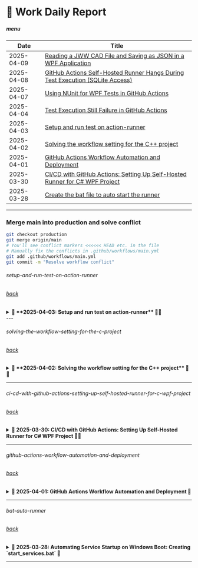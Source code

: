 # 🚀 **Work Daily Report**   

##### menu
| Date       | Title |
|------------|------------------------------------------------|
| 2025-04-09 | [Reading a JWW CAD File and Saving as JSON in a WPF Application](https://github.com/heartlanguage2024/heartlanguage2024/wiki/20250409) |
| 2025-04-08 | [GitHub Actions Self-Hosted Runner Hangs During Test Execution (SQLite Access)](https://github.com/heartlanguage2024/heartlanguage2024/wiki/20250408) |
| 2025-04-07 | [Using NUnit for WPF Tests in GitHub Actions](https://github.com/heartlanguage2024/heartlanguage2024/wiki/20250407) |
| 2025-04-04 | [Test Execution Still Failure in GitHub Actions](https://github.com/heartlanguage2024/heartlanguage2024/wiki/20250404) |
| 2025-04-03 | [Setup and run test on action-runner](#setup-and-run-test-on-action-runner) |
| 2025-04-02 | [Solving the workflow setting for the C++ project](#solving-the-workflow-setting-for-the-c-project) |
| 2025-04-01 | [GitHub Actions Workflow Automation and Deployment](#github-actions-workflow-automation-and-deployment) |
| 2025-03-30 | [CI/CD with GitHub Actions: Setting Up Self-Hosted Runner for C# WPF Project](#ci-cd-with-github-actions-setting-up-self-hosted-runner-for-c-wpf-project) |
| 2025-03-28 | [Create the bat file to auto start the runner](#bat-auto-runner) |

---

### Merge main into production and solve conflict 
```bash
git checkout production
git merge origin/main
# You'll see conflict markers <<<<<< HEAD etc. in the file
# Manually fix the conflicts in .github/workflows/main.yml
git add .github/workflows/main.yml
git commit -m "Resolve workflow conflict"
```


###### setup-and-run-test-on-action-runner
###### [back](#menu) 
<details>
<summary><strong>🍓 **2025-04-03: Setup and run test on action-runner** 🔧🚀</strong></summary>

# 🥔Fixing VCTargetsPath Error in Visual Studio

## Issue Description
If you encounter the following error when building your project in Visual Studio:

```
The imported project "C:\Microsoft\VC\v170\Microsoft.Cpp.Default.props" was not found.
Confirm that the expression in the Import declaration "$(VCTargetsPath)\Microsoft.Cpp.Default.props",
which evaluated to "C:\Microsoft Visual Studio\2022\Community\MSBuild\Microsoft\VC\v170\Microsoft.Cpp.Default.props",
is correct, and that the file exists on disk.
```

This typically happens because the `VCTargetsPath` environment variable is incorrectly set or missing a trailing backslash (`\`).

### **Why is `VCTargetsPath` Important in a WPF Project?**  
Even though WPF primarily uses C# and XAML, you might have **C++/CLI (Common Language Infrastructure) components** in your WPF project. This happens if:  
1. **Your WPF project references a C++/CLI project** (e.g., for performance reasons or legacy code).  
2. **You are using a native C++ library with P/Invoke or interop** (e.g., Open CASCADE in your case).  
3. **Your solution includes both C# and C++ projects**, such as a mixed-language setup.

When you build your project, MSBuild relies on `VCTargetsPath` to locate these C++ build definitions. If the path is incorrect or missing, Visual Studio **cannot find the necessary build scripts**, leading to errors like:  
```
The imported project "C:\Microsoft\VC\v170\Microsoft.Cpp.Default.props" was not found.
```

## Solution: Set `VCTargetsPath` Correctly
To fix this issue, ensure that `VCTargetsPath` is set correctly in the system environment variables.

### Steps to Fix:
1. Open **Run** (`Win + R`), type `sysdm.cpl`, and press **Enter**.
2. Go to the **Advanced** tab and click on **Environment Variables**.
3. Under **System Variables**, look for `VCTargetsPath`:
   - If it exists, **edit it** and ensure it is set to:
     ```
     C:\Program Files\Microsoft Visual Studio\2022\Community\MSBuild\Microsoft\VC\v170\
     ```
     (Note the trailing `\` at the end.)
   - If it doesn’t exist, **create a new system variable** with the above value.
4. Click **OK** and restart your computer.

### Additional Steps if the Issue Persists:
- Delete the `.vs`, `bin`, and `obj` folders in your project directory.
- Open Visual Studio and **Rebuild Solution**.
- If the error still occurs, manually edit `JwwControl.vcxproj` and ensure that all references to `VCTargetsPath` are correct.

## Summary
- Ensure `VCTargetsPath` ends with `\`.
- Update the environment variable if necessary.
- Clean and rebuild the project in Visual Studio.

---

# 🥔Run the workflow from localself-hosted 

```yml
name: Potato Workflow

on:
  push:
    branches:
      - main
  pull_request:
    branches:
      - main

jobs:
  build:
    # ✅ # Use Windows since you're working with Visual Studio projects
    runs-on: [self-hosted, windows]  # Ensure this is set to your self-hosted runner.
    
    steps:
      - name: Checkout code
        uses: actions/checkout@v2
        
      # Cache Visual Studio Build Tools installer
      - name: Cache Visual Studio Build Tools
        uses: actions/cache@v3
        with:
          path: C:\path\to\visualstudio_installer_cache
          key: ${{ runner.os }}-vs_installer-${{ hashFiles('**/vs_installer.exe') }}
          


      # Initialize Visual Studio Environment Variables
      - name: Initialize Visual Studio Environment Variables
        run: |
          & "C:\Program Files\Microsoft Visual Studio\2022\Community\Common7\Tools\VsDevCmd.bat"


      - name: Set VCTargetsPath
        run: |
          echo "VCTargetsPath=C:\Program Files\Microsoft Visual Studio\2022\Community\MSBuild\Microsoft\VC\v170\" | Out-File -FilePath $env:GITHUB_ENV -Encoding utf8


      # Clean the solution (optional)
      
      - name: Clean Solution
        shell: cmd
        run: |
          CALL "C:\Program Files\Microsoft Visual Studio\2022\Community\MSBuild\Current\Bin\MSBuild.exe" /t:Clean Fw.sln

      # ✅ Restore dependencies
      - name: Restore .NET dependencies
        run: dotnet restore

      # Build solution using MSBuild (required for C++ projects) ✖
      #- name: Build solution using MSBuild
      #  run: |
      #    msbuild D:\a\FwCAD\FwCAD\Fw.sln /p:Configuration=Release

      # ✅ Restore dependencies using MSBuild (No installation needed)
      #- name: Restore dependencies (MSBuild)
      #  run: |
      #    & "C:\Program Files\Microsoft Visual Studio\2022\Enterprise\MSBuild\Current\Bin\MSBuild.exe" /t:restore /p:Configuration=Release Fw.sln
      #  shell: pwsh

      # ✅ Build the project using preinstalled MSBuild
      #- name: Build the project
      #  run: |
      #    & "C:\Program Files\Microsoft Visual Studio\2022\Enterprise\MSBuild\Current\Bin\MSBuild.exe" /p:Configuration=Release Fw.sln
      #  shell: pwsh
      
      # Build the solution ✖
      #- name: Build solution
      #  run: dotnet build


      - name: Initialize Visual Studio Environment Variables
        run: |
          call "C:\Program Files\Microsoft Visual Studio\2022\Community\Common7\Tools\VsDevCmd.bat"
        shell: cmd

      - name: Build Solution
        run: |
          "C:\Program Files\Microsoft Visual Studio\2022\Community\MSBuild\Current\Bin\MSBuild.exe" /p:Configuration=Release Fw.sln
        shell: cmd

      #- name: Build with MSBuild
      #  run: |
      #    "C:\\Program Files\\Microsoft Visual Studio\\2022\\Community\\MSBuild\\Current\\Bin\\MSBuild.exe" FwCAD.sln /p:VCTargetsPath="C:\\Program Files\\Microsoft Visual Studio\\2022\\Community\\MSBuild\\Microsoft\\VC\\v170\\"
      #  shell: cmd  # Use cmd for MSBuild command


      # ✅ Run tests (if applicable)
      - name: Run tests
        run: dotnet test


      # Set up Git credentials
      - name: Set up Git credentials
        run: |
          git config --global user.name "GitHub Actions"
          git config --global user.email "actions@github.com"

      # Fetch and checkout production branch
      - name: Fetch and checkout production branch
        run: |
          git fetch origin
          git checkout production

      # Merge main into production
      - name: Merge main into production
        run: |
          git pull origin production

      # Push changes to production
      - name: Push changes to production
        run: |
          git push origin production
        env:
          GITHUB_TOKEN: ${{ secrets.GITHUB_TOKEN }}

```

## If you got error of
```
Run dotnet test
  復元対象のプロジェクトを決定しています...
  復元対象のすべてのプロジェクトは最新です。
C:\Program Files\Microsoft Visual Studio\2022\Community\MSBuild\Microsoft\VC\v170\Microsoft.CppBuild.targets(515,5): warning MSB8003: VCToolsInstallDir プロパティが定義されていません。一部のビルド ツールが見つからない可能性があります。 [C:\Projects\actions-runner\potato_work\FwCAD\FwCAD\OCControl\OCControl.vcxproj]
C:\Program Files\Microsoft Visual Studio\2022\Community\MSBuild\Microsoft\VC\v170\Microsoft.CppBuild.targets(500,5): error MSB8041: このプロジェクトには、MFC のライブラリが必要です。使用されているツールセットとアーキテクチャについては、Visual Studio インストーラー (個々のコンポーネント タブ) からインストールします。 [C:\Projects\actions-runner\potato_work\FwCAD\FwCAD\JwwControl\JwwControl.vcxproj]
C:\Program Files\Microsoft Visual Studio\2022\Community\MSBuild\Microsoft\VC\v170\Microsoft.CppCommon.targets(203,5): error MSB4018: "GetOutOfDateItems" タスクが予期せずに失敗しました。 [C:\Projects\actions-runner\potato_work\FwCAD\FwCAD\OCControl\OCControl.vcxproj]
C:\Program Files\Microsoft Visual Studio\2022\Community\MSBuild\Microsoft\VC\v170\Microsoft.CppCommon.targets(203,5): error MSB4018: System.TypeLoadException: Could not load type 'Microsoft.Build.Utilities.CanonicalTrackedOutputFiles' from assembly 'Microsoft.Build.Utilities.Core, Version=15.1.0.0, Culture=neutral, PublicKeyToken=b03f5f7f11d50a3a'. [C:\Projects\actions-runner\potato_work\FwCAD\FwCAD\OCControl\OCControl.vcxproj]
C:\Program Files\Microsoft Visual Studio\2022\Community\MSBuild\Microsoft\VC\v170\Microsoft.CppCommon.targets(203,5): error MSB4018:    at Microsoft.Build.CPPTasks.GetOutOfDateItems.Execute() [C:\Projects\actions-runner\potato_work\FwCAD\FwCAD\OCControl\OCControl.vcxproj]
C:\Program Files\Microsoft Visual Studio\2022\Community\MSBuild\Microsoft\VC\v170\Microsoft.CppCommon.targets(203,5): error MSB4018:    at Microsoft.Build.BackEnd.TaskExecutionHost.Execute() [C:\Projects\actions-runner\potato_work\FwCAD\FwCAD\OCControl\OCControl.vcxproj]
C:\Program Files\Microsoft Visual Studio\2022\Community\MSBuild\Microsoft\VC\v170\Microsoft.CppCommon.targets(203,5): error MSB4018:    at Microsoft.Build.BackEnd.TaskBuilder.ExecuteInstantiatedTask(TaskExecutionHost taskExecutionHost, TaskLoggingContext taskLoggingContext, TaskHost taskHost, ItemBucket bucket, TaskExecutionMode howToExecuteTask) [C:\Projects\actions-runner\potato_work\FwCAD\FwCAD\OCControl\OCControl.vcxproj]
Error: Process completed with exit code 1.
```

### **📌 Install Visual Studio Build Tools on Your Self-Hosted Runner to solve the above issues**
Since you're using a **self-hosted GitHub Actions runner**, you need to install **Visual Studio Build Tools** manually on your runner machine.

---

## **🚀 Step-by-Step Installation**
Follow these steps to install **Visual Studio Build Tools, MFC, and MSBuild** on your **runner machine**.

### **🔹 Step 1: Open PowerShell as Administrator**
1. On your **runner machine**, open **PowerShell**.
2. Run it as **Administrator**.

---

### **🔹 Step 2: Install Chocolatey**
If **Chocolatey** is not installed, install it with:
```powershell
Set-ExecutionPolicy Bypass -Scope Process -Force; [System.Net.ServicePointManager]::SecurityProtocol = [System.Net.ServicePointManager]::SecurityProtocol -bor 3072; iex ((New-Object System.Net.WebClient).DownloadString('https://community.chocolatey.org/install.ps1'))
```
After installation, **restart PowerShell**.

---

### **🔹 Step 3: Install Visual Studio Build Tools and Required Components**
Run these **one by one** in PowerShell **(as Admin)**:

#### **1️⃣ Install Visual Studio Build Tools**
```powershell
choco install visualstudio2022buildtools --force --params "--add Microsoft.VisualStudio.Workload.VCTools --includeRecommended"
```

#### **2️⃣ Install MFC Components**
```powershell
choco install visualstudio2022buildtools --force --params "--add Microsoft.VisualStudio.Component.VC.ATL --add Microsoft.VisualStudio.Component.VC.MFC --includeRecommended"
```

#### **3️⃣ Install MSBuild Tools**
```powershell
choco install visualstudio2022buildtools --force --params "--add Microsoft.VisualStudio.Workload.MSBuildTools --includeRecommended"
```

💡 **This will take a while!** Let the installation complete.

---

### **🔹 Step 4: Restart the Runner Machine**
After installation, restart your runner machine to apply changes.

---

### **🔹 Step 5: Verify Installation**
Check if **MSBuild** and **VC++ Tools** are installed:

1️⃣ **Check MSBuild Path**  
```powershell
Get-Command msbuild
```
If installed, it should return something like:
```
CommandType     Name      Version    Source
-----------     ----      -------    ------
Application     msbuild.exe 17.4.2   C:\Program Files\Microsoft Visual Studio\2022\BuildTools\MSBuild\Current\Bin\MSBuild.exe
```

2️⃣ **Check VCTools Installation**
```powershell
$env:VCToolsInstallDir
```
If the output is empty, set it manually:
```powershell
[System.Environment]::SetEnvironmentVariable("VCToolsInstallDir", "C:\Program Files\Microsoft Visual Studio\2022\BuildTools\VC\Tools\MSVC\14.36.32532", [System.EnvironmentVariableTarget]::Machine)
```
(Change `14.36.32532` to your installed version.)

---

### **🔹 Step 6: Restart Your GitHub Runner**
Once everything is installed, restart your runner:

1. **Stop the runner**  
   Go to the folder where your runner is installed and run:
   ```powershell
   ./svc.sh stop
   ```

2. **Start the runner**  
   ```powershell
   ./run.sh
   ```

---

## **🔄 Summary**
✅ Install **Chocolatey**  
✅ Install **Visual Studio Build Tools**  
✅ Install **MFC and MSBuild**  
✅ Restart your machine and runner  
✅ Verify installation with **MSBuild and VCTools**  


### **🔹 Add MSBuild to the System PATH**
Since the `msbuild` command is not recognized, we need to add it to the **system PATH**.

1️⃣ **Run this command in PowerShell (Administrator mode)**:
```powershell
[System.Environment]::SetEnvironmentVariable("Path", $env:Path + ";C:\Program Files\Microsoft Visual Studio\2022\Community\MSBuild\Current\Bin", [System.EnvironmentVariableTarget]::Machine)
```

2️⃣ **Restart PowerShell** and **GitHub Runner**.

3️⃣ **Verify MSBuild** by running:
```powershell
msbuild -version
```

After this, **rerun your GitHub Actions workflow** 🚀 Let me know if you get any errors!

</details>
---

###### solving-the-workflow-setting-for-the-c-project
###### [back](#menu) 
<details>
<summary><strong>🍓 **2025-04-02: Solving the workflow setting for the C++ project** 🔧🚀</strong></summary>

### **Issue**  
The following workflow still encounters an error:  

```
The error is caused by missing Visual Studio C++ build components, specifically the Microsoft.Cpp.Default.props file. Your workflow attempts to install Visual Studio Build Tools using Chocolatey but does not correctly configure the environment to use the installed tools.
```

### **Workflow Configuration**  
```yaml
name: Potato Workflow

on:
  push:
    branches:
      - main
  pull_request:
    branches:
      - main

jobs:
  build:
    # ✅ # Use Windows since you're working with Visual Studio projects
    runs-on: windows-latest  

    strategy:
      matrix:
        dotnet-version: [8.0]

    steps:
      - name: Checkout code
        uses: actions/checkout@v2

      # ✅ Set up .NET SDK (No need for VS installation)
      - name: Set up .NET SDK
        uses: actions/setup-dotnet@v3
        with:
          dotnet-version: ${{ matrix.dotnet-version }}

      # Install Visual Studio Build Tools
      - name: Install Visual Studio Build Tools
        run: |
          choco install visualstudio2022buildtools --package-parameters "--add Microsoft.VisualStudio.Workload.VC --includeRecommended"
          choco install visualstudio2022buildtools --package-parameters "--add Microsoft.VisualStudio.Workload.MSBuildTools --includeRecommended"

      # Initialize Visual Studio Environment Variables
      - name: Initialize Visual Studio Environment Variables
        run: |
          & "C:\Program Files\Microsoft Visual Studio\2022\Enterprise\Common7\Tools\VsDevCmd.bat"


      # Clean the solution (optional)
      - name: Clean MSBuild Cache
        run: |
          & "C:\Program Files\Microsoft Visual Studio\2022\Enterprise\MSBuild\Current\Bin\MSBuild.exe" /t:Clean Fw.sln
        shell: pwsh

      # ✅ Restore dependencies
      - name: Restore .NET dependencies
        run: dotnet restore

      # Build solution using MSBuild (required for C++ projects) ✖
      #- name: Build solution using MSBuild
      #  run: |
      #    msbuild D:\a\FwCAD\FwCAD\Fw.sln /p:Configuration=Release

      # ✅ Restore dependencies using MSBuild (No installation needed)
      - name: Restore dependencies (MSBuild)
        run: |
          & "C:\Program Files\Microsoft Visual Studio\2022\Enterprise\MSBuild\Current\Bin\MSBuild.exe" /t:restore /p:Configuration=Release Fw.sln
        shell: pwsh

      # ✅ Build the project using preinstalled MSBuild
      - name: Build the project
        run: |
          & "C:\Program Files\Microsoft Visual Studio\2022\Enterprise\MSBuild\Current\Bin\MSBuild.exe" /p:Configuration=Release Fw.sln
        shell: pwsh
      
      # Build the solution ✖
      #- name: Build solution
      #  run: dotnet build

      # ✅ Run tests (if applicable)
      - name: Run tests
        run: dotnet test


      # Set up Git credentials
      - name: Set up Git credentials
        run: |
          git config --global user.name "GitHub Actions"
          git config --global user.email "actions@github.com"

      # Fetch and checkout production branch
      - name: Fetch and checkout production branch
        run: |
          git fetch origin
          git checkout production

      # Merge main into production
      - name: Merge main into production
        run: |
          git pull origin production

      # Push changes to production
      - name: Push changes to production
        run: |
          git push origin production
        env:
          GITHUB_TOKEN: ${{ secrets.GITHUB_TOKEN }}

```

## **🔍 Step 1: Verify Your Installed Components**
1. **Open Visual Studio Installer**  
   - Press `Win + S`, search for **Visual Studio Installer**, and open it.  
   - Click **Modify** on **Visual Studio 2022 Community**.  

2. **Ensure the Following Are Installed:**  
   In the **Workloads** tab:  
   ✅ `Desktop development with C++` (if not checked, enable it).  

   In the **Individual Components** tab, **check the following** under “Compilers, build tools, and runtimes”:  
   - ✅ **MSVC v143 - VS 2022 C++ x64/x86 build tools**  
   - ✅ **Windows 10 SDK (latest installed)**  
   - ✅ **Windows 11 SDK (latest installed)**  
   - ✅ **C++ CMake tools for Windows**  
   - ✅ **C++ ATL for v143**  
   - ✅ **C++ MFC for v143**  
   - ✅ **C++ CMake tools for Windows**  

   📌 **Make sure these are installed before proceeding.** Click **Modify** to install missing components.

---

## **🔍 Step 2: Manually Check Installed Files**
1. Open **File Explorer** and go to:
   ```
   C:\Microsoft Visual Studio\2022\Community\MSBuild\Microsoft\VC\
   ```
   You should see `v150`, `v160`, and `v170`, but **not `v170Platforms`**.

2. Check inside the `v170` folder:
   ```
   C:\Microsoft Visual Studio\2022\Community\MSBuild\Microsoft\VC\v170\
   ```
   - Do you see `Microsoft.Cpp.Default.props`?  
   - Do you see `BuildCustomizations`?  

   📌 **Let me know what files exist there!**

---

## **🔧 Step 3: Manually Copy Missing Files**
If **`v170Platforms`** is still missing after reinstalling the components:  

### **1️⃣ Copy from an Existing Version**
Check if `v160Platforms` or `v150Platforms` exist:  
```
C:\Microsoft Visual Studio\2022\Community\MSBuild\Microsoft\VC\v160Platforms\
C:\Microsoft Visual Studio\2022\Community\MSBuild\Microsoft\VC\v150Platforms\
```
If **either exists**, copy the entire folder and rename it to `v170Platforms`.

### **2️⃣ Reinstall VS Build Tools (Last Resort)**
If **you do not have `v150Platforms` or `v160Platforms`**, reinstall VS Build Tools:  
1. **Download Visual Studio Build Tools** from:  
   👉 [https://visualstudio.microsoft.com/visual-cpp-build-tools/](https://visualstudio.microsoft.com/visual-cpp-build-tools/)  
2. **Run the installer**, select **C++ Desktop Development**, and install all required components.  
3. **Restart your computer** and check if `v170Platforms` appears.  

---

## **📢 Final Steps**
After ensuring `v170Platforms` exists, run:
```sh
msbuild /t:clean
msbuild JwwControl.vcxproj
```
</details>

---

###### ci-cd-with-github-actions-setting-up-self-hosted-runner-for-c-wpf-project
###### [back](#menu) 
<details>
<summary><strong>🍓 2025-03-30: CI/CD with GitHub Actions: Setting Up Self-Hosted Runner for C# WPF Project 🔧🚀</strong></summary>

### **Overview**  
This guide covers implementing **CI/CD** using **GitHub Actions** for a **C# WPF** project. We will:  
✅ Set up a **self-hosted runner**  
✅ Modify **GitHub Actions workflows**  
✅ Create **unit tests**  
✅ Implement **deployment strategies**  

---

### **1. Introduction to CI/CD and GitHub Actions** 🎉  

**CI/CD** is an essential practice that enhances software development efficiency.  
💡 **Continuous Integration (CI)**: Automatically tests each code change to prevent bugs.  
💡 **Continuous Deployment (CD)**: Deploys changes to production or a testing environment once tests pass.  

📖 [Read More](#ci-cd-with-github-actions-setting-up-self-hosted-runner-for-c-wpf-project)  

---

### **2. Setting Up a Self-Hosted Runner** 🖥️  

A **self-hosted runner** allows GitHub Actions workflows to execute on your own machine.  

#### **📌 Steps:**  
1️⃣ Navigate to your GitHub repository → **Settings** → **Actions** → **Runners**  
2️⃣ Click **New self-hosted runner** and follow the installation steps  
3️⃣ Run the setup script and start the runner  

```bash
./config.sh --url https://github.com/your-repo --token YOUR_ACCESS_TOKEN
./run.sh
```

🚀 Your self-hosted runner is now ready to execute workflows!

---

### **3. GitHub Actions Workflow Configuration** ⚙️  

Create a **workflow YAML** file for building and testing your WPF project.  

📄 **`.github/workflows/ci.yml`**  

```yaml
name: Build and Test WPF App

on:
  push:
    branches:
      - main
  pull_request:

jobs:
  build:
    runs-on: self-hosted

    steps:
      - name: Checkout Repository
        uses: actions/checkout@v4

      - name: Setup .NET
        uses: actions/setup-dotnet@v3
        with:
          dotnet-version: '8.0.x'

      - name: Restore Dependencies
        run: dotnet restore

      - name: Build Solution
        run: dotnet build --configuration Release --no-restore

      - name: Run Tests
        run: dotnet test --no-restore --verbosity normal
```
</details>

---

###### github-actions-workflow-automation-and-deployment
###### [back](#menu)
<details>
<summary><strong>🍓 2025-04-01: GitHub Actions Workflow Automation and Deployment 🚀  </strong></summary>

### **Automating the CI/CD Pipeline**  

On day two, we improved the **GitHub Actions workflow** for our **C# WPF project**.  

✅ **Setup .NET 8.0 SDK**  
✅ **Handle dependencies**  
✅ **Build with MSBuild**  
✅ **Run unit tests**  
✅ **Deploy to production**  

---

### **Deploying the Application** 🚀  

Modify the workflow to **automatically publish** the application.  

📄 **`.github/workflows/deploy.yml`**  

```yaml
name: Deploy WPF App

on:
  push:
    branches:
      - main

jobs:
  deploy:
    runs-on: self-hosted

    steps:
      - name: Checkout Code
        uses: actions/checkout@v4

      - name: Setup .NET
        uses: actions/setup-dotnet@v3
        with:
          dotnet-version: '8.0.x'

      - name: Publish Application
        run: dotnet publish -c Release -o ./publish

      - name: Deploy to Server
        run: |
          scp -r ./publish user@your-server:/var/www/wpf-app
```

🚀 Your application will **automatically deploy** when changes are pushed to `main`!  

📖 [Read More](#github-actions-workflow-automation-and-deployment)  

---

## 🎯 **Conclusion**  

By following these steps, we've successfully:  
✅ Configured a **self-hosted runner**  
✅ Set up **GitHub Actions workflows**  
✅ Implemented **unit testing**  
✅ Automated **deployment**  

🔗 **Next Steps:** Optimize CI/CD pipelines, add error logging, and refine deployment strategies.  

📢 **Need help?** Open an issue or contribute to this repository! 🚀  

</details>

---

###### bat-auto-runner
###### [back](#menu)
<details>
<summary><strong>🍓 2025-03-28: Automating Service Startup on Windows Boot: Creating `start_services.bat` 🚀 </strong></summary>

## 📌 Introduction
Managing multiple services manually every time you start your Windows system can be tedious. This tutorial will guide you through creating a batch script (`start_services.bat`) that automates the startup of **Jenkins**, **GitHub Actions Runner**, **ngrok**, and **Git operations**.

By the end of this tutorial, your system will automatically:
- Start Jenkins in the background.
- Ensure GitHub Actions Runner is running.
- Start ngrok and update the workflow with the new public URL.
- Pull the latest code from your Git repository and push any necessary changes.

---

## 🛠️ Prerequisites
Before proceeding, ensure you have the following installed and configured:
1. **Java** (for Jenkins)
2. **Jenkins** (`jenkins.war` should be placed in a known directory)
3. **GitHub Actions Runner** (already configured in `C:\Projects\actions-runner`)
4. **ngrok** (installed and accessible via command line)
5. **Git** (configured with SSH or HTTPS authentication)

---

## 📝 Creating the `start_services.bat` Script
Create a new file named `start_services.bat` and paste the following script:

```bat
@echo off
echo Starting Jenkins...

:: Start Jenkins in the background
start /B java -jar jenkins.war --httpPort=8080 --httpListenAddress=0.0.0.0
echo Jenkins started.

:: Wait a few seconds for Jenkins to start
timeout /t 5

:: Check if Actions Runner is running
tasklist | find /i "Runner.Listener.exe" > nul
if %errorlevel% neq 0 (
    echo GitHub Actions Runner is not running. Starting now...
    cd /d "C:\Projects\actions-runner"
    start /B run.cmd
) else (
    echo GitHub Actions Runner is already running.
)

:: Start ngrok and capture the public URL
echo Starting ngrok...
start /B ngrok http 8080 > nul 2>&1

:: Wait for ngrok to initialize
timeout /t 5

:: Fetch the ngrok URL using PowerShell
for /f "delims=" %%A in ('powershell -Command "(Invoke-RestMethod -Uri 'http://127.0.0.1:4040/api/tunnels').tunnels[0].public_url"') do set NGROK_URL=%%A

:: Trim the quotation marks from the URL
set NGROK_URL=%NGROK_URL:"=%

echo ngrok URL: %NGROK_URL%

:: Update the ngrok URL in `potato.yml`
powershell -Command "(Get-Content C:\Projects\ConvertImageToBase64\.github\workflows\potato.yml) -replace 'https://.*?\.ngrok-free\.app', '%NGROK_URL%' | Set-Content C:\Projects\ConvertImageToBase64\.github\workflows\potato.yml"

:: Pull the latest changes from origin and merge with local changes
echo Pulling latest changes from origin main...
cd /d C:\Projects\ConvertImageToBase64
git fetch origin
git pull origin main

:: Check if there was an error while pulling (e.g., merge conflicts)
if %errorlevel% neq 0 (
    echo There was an error while pulling from the remote repository. Please resolve any conflicts and try again.
    pause
    exit /b
)

:: Check if a merge is in progress (MERGE_HEAD exists)
if exist .git\MERGE_HEAD (
    echo Merge is in progress. Committing the merge...
    git commit --no-edit
)

:: Check for uncommitted changes (before merge or after conflict resolution)
git diff --exit-code > nul
if %errorlevel% neq 0 (
    echo Uncommitted changes detected. Committing changes...
    git add .
    git commit -m "Auto-commit changes"
)

:: Push the merged changes to GitHub
git push origin main

echo All services are running. The GitHub Actions workflow has been updated.
pause
```

---

## 🔥 Understanding the Script
Here’s a breakdown of what this script does:

### **1. Start Jenkins**
- Runs Jenkins in the background on port 8080.
- Uses `start /B` to keep it running without opening a separate window.

### **2. Ensure GitHub Actions Runner is Running**
- Checks if `Runner.Listener.exe` is running.
- If not, navigates to `C:\Projects\actions-runner` and starts it.

### **3. Start ngrok & Capture Public URL**
- Runs ngrok in the background.
- Waits for initialization and fetches the ngrok public URL.
- Uses PowerShell to parse the JSON response and extract the URL.

### **4. Update GitHub Actions Workflow with the New ngrok URL**
- Updates `potato.yml` in the GitHub repository.
- Uses PowerShell to replace the old ngrok URL with the new one.

### **5. Synchronize with GitHub Repository**
- Pulls the latest changes from `origin/main`.
- Handles merge conflicts if any.
- Commits and pushes changes automatically.

---

## 🚀 Automating the Script Execution on Windows Startup
To make this script run every time Windows starts, follow these steps:

### **Step 1: Create a Shortcut**
1. Right-click on `start_services.bat` and select **Create Shortcut**.
2. Rename the shortcut to something like **Start Services**.

### **Step 2: Add to Startup Folder**
1. Press `Win + R`, type `shell:startup`, and hit **Enter**.
2. Copy the shortcut into the opened folder.

Now, every time Windows starts, your script will execute automatically! 🎉

</details>

---
